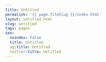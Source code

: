 ```yaml
---
title: Untitled
permalink: '{{ page.fileSlug }}/index.html'
layout: untitled.html
slug: untitled
tags: pages
seo:
  noindex: false
  title: Untitled
  og:title: Untitled
  twitter:title: Untitled
---
```




